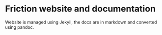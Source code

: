 # Friction website and documentation

Website is managed using Jekyll, the docs are in markdown and converted using pandoc.
